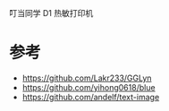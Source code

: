 叮当同学 D1 热敏打印机

# 参考

- https://github.com/Lakr233/GGLyn
- https://github.com/yihong0618/blue
- https://github.com/andelf/text-image
